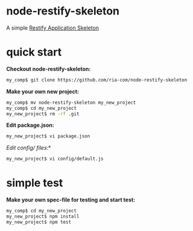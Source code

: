 node-restify-skeleton
=====================

A simple [Restify Application Skeleton](https://github.com/ria-com/node-restify-skeleton)

quick start
===========

**Checkout node-restify-skeleton:**

```sh
my_comp$ git clone https://github.com/ria-com/node-restify-skeleton
```

**Make your own new project:**

```sh
my_comp$ mv node-restify-skeleton my_new_project
my_comp$ cd my_new_project
my_new_project$ rm -rf .git
```

**Edit package.json:**

```sh
my_new_project$ vi package.json
```

**Edit config/* files:**

```sh
my_new_project$ vi config/default.js
```

simple test
===========

**Make your own spec-file for testing and start test:**

```sh
my_comp$ cd my_new_project
my_new_project$ npm install
my_new_project$ npm test
```